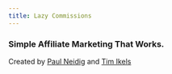 ```yaml
---
title: Lazy Commissions
---
```


### Simple Affiliate Marketing That Works.

Created by [Paul Neidig](https://themarketersvault.net) and [Tim Ikels](https://obdude.com/)
